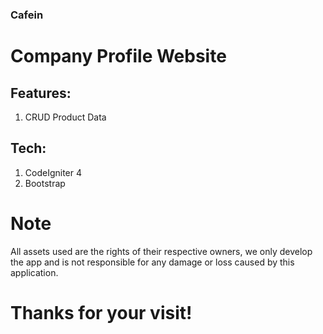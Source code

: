 ### Cafein
# Company Profile Website

## Features:
1. CRUD Product Data

## Tech:
1. CodeIgniter 4
2. Bootstrap

# Note
All assets used are the rights of their respective owners, we only develop the app and is not responsible for any damage or loss caused by this application.

# Thanks for your visit!
